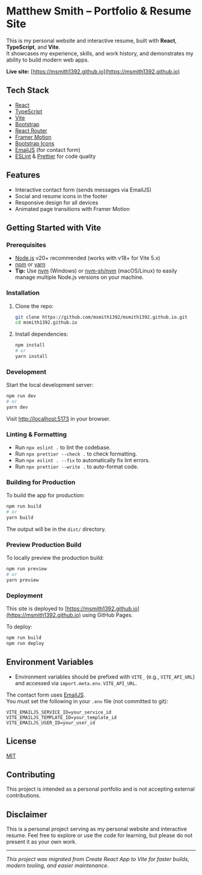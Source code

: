 # Matthew Smith – Portfolio & Resume Site

This is my personal website and interactive resume, built with **React**, **TypeScript**, and **Vite**.  
It showcases my experience, skills, and work history, and demonstrates my ability to build modern web apps.

**Live site:** [https://msmith1392.github.io](https://msmith1392.github.io)

## Tech Stack

- [React](https://react.dev/)
- [TypeScript](https://www.typescriptlang.org/)
- [Vite](https://vitejs.dev/)
- [Bootstrap](https://getbootstrap.com/)
- [React Router](https://reactrouter.com/)
- [Framer Motion](https://www.framer.com/motion/)
- [Bootstrap Icons](https://icons.getbootstrap.com/)
- [EmailJS](https://www.emailjs.com/) (for contact form)
- [ESLint](https://eslint.org/) & [Prettier](https://prettier.io/) for code quality

## Features

- Interactive contact form (sends messages via EmailJS)
- Social and resume icons in the footer
- Responsive design for all devices
- Animated page transitions with Framer Motion

## Getting Started with Vite

### Prerequisites

- [Node.js](https://nodejs.org/) v20+ recommended (works with v18+ for Vite 5.x)
- [npm](https://www.npmjs.com/) or [yarn](https://yarnpkg.com/)
- **Tip:** Use [nvm](https://github.com/coreybutler/nvm-windows) (Windows) or [nvm-sh/nvm](https://github.com/nvm-sh/nvm) (macOS/Linux) to easily manage multiple Node.js versions on your machine.

### Installation

1. Clone the repo:

   ```sh
   git clone https://github.com/msmith1392/msmith1392.github.io.git
   cd msmith1392.github.io
   ```

2. Install dependencies:
   ```sh
   npm install
   # or
   yarn install
   ```

### Development

Start the local development server:

```sh
npm run dev
# or
yarn dev
```

Visit [http://localhost:5173](http://localhost:5173) in your browser.

### Linting & Formatting

- Run `npx eslint .` to lint the codebase.
- Run `npx prettier --check .` to check formatting.
- Run `npx eslint . --fix` to automatically fix lint errors.
- Run `npx prettier --write .` to auto-format code.

### Building for Production

To build the app for production:

```sh
npm run build
# or
yarn build
```

The output will be in the `dist/` directory.

### Preview Production Build

To locally preview the production build:

```sh
npm run preview
# or
yarn preview
```

### Deployment

This site is deployed to [https://msmith1392.github.io](https://msmith1392.github.io) using GitHub Pages.

To deploy:

```sh
npm run build
npm run deploy
```

## Environment Variables

- Environment variables should be prefixed with `VITE_` (e.g., `VITE_API_URL`) and accessed via `import.meta.env.VITE_API_URL`.

The contact form uses [EmailJS](https://www.emailjs.com/).  
You must set the following in your `.env` file (not committed to git):

```
VITE_EMAILJS_SERVICE_ID=your_service_id
VITE_EMAILJS_TEMPLATE_ID=your_template_id
VITE_EMAILJS_USER_ID=your_user_id
```

## License

[MIT](LICENSE)

## Contributing

This project is intended as a personal portfolio and is not accepting external contributions.

## Disclaimer

This is a personal project serving as my personal website and interactive resume. Feel free to explore or use the code for learning, but please do not present it as your own work.

---

_This project was migrated from Create React App to Vite for faster builds, modern tooling, and easier maintenance._
